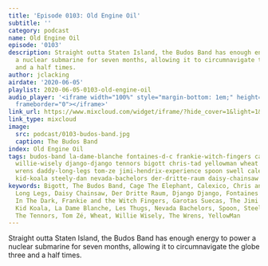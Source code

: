```yaml
---
title: 'Episode 0103: Old Engine Oil'
subtitle: ''
category: podcast
name: Old Engine Oil
episode: '0103'
description: Straight outta Staten Island, the Budos Band has enough energy to power
  a nuclear submarine for seven months, allowing it to circumnavigate the globe three
  and a half times.
author: jclacking
airdate: '2020-06-05'
playlist: 2020-06-05-0103-old-engine-oil
audio_player: '<iframe width="100%" style="margin-bottom: 1em;" height="120" src="https://www.mixcloud.com/widget/iframe/?feed=widget%2Fiframe%2F%3Fhide_cover%3D1%26light%3D1%26hide_artwork%3D1%26feed%3D%252Fthe-lacking-org%252Fph9qlp-103-old-engine-oil%252F&hide_artwork=1&hide_cover=1&light=1"
  frameborder="0"></iframe>'
link_url: https://www.mixcloud.com/widget/iframe/?hide_cover=1&light=1&hide_artwork=1&feed=%2Fthe-lacking-org%2Fph9qlp-103-old-engine-oil%2F
link_type: mixcloud
image:
  src: podcast/0103-budos-band.jpg
  caption: The Budos Band
index: Old Engine Oil
tags: budos-band la-dame-blanche fontaines-d-c frankie-witch-fingers cage-elephant
  willie-wisely django-django tennors bigott chris-tad yellowman wheat garotas-suecas
  wrens daddy-long-legs tom-ze jimi-hendrix-experience spoon swell calexico forro-in-dark
  kid-koala steely-dan nevada-bachelors der-dritte-raum daisy-chainsaw les-thugs
keywords: Bigott, The Budos Band, Cage The Elephant, Calexico, Chris and Tad, Daddy
  Long Legs, Daisy Chainsaw, Der Dritte Raum, Django Django, Fontaines D.C., Forro
  In The Dark, Frankie and the Witch Fingers, Garotas Suecas, The Jimi Hendrix Experience,
  Kid Koala, La Dame Blanche, Les Thugs, Nevada Bachelors, Spoon, Steely Dan, Swell,
  The Tennors, Tom Zé, Wheat, Willie Wisely, The Wrens, YellowMan
---
```

Straight outta Staten Island, the Budos Band has enough energy to power a nuclear submarine for seven months, allowing it to circumnavigate the globe three and a half times.
